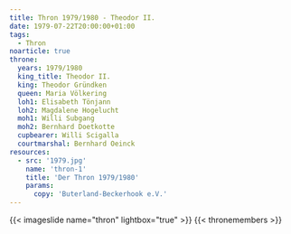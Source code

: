 ```yaml
---
title: Thron 1979/1980 - Theodor II.
date: 1979-07-22T20:00:00+01:00
tags:
  - Thron
noarticle: true
throne:
  years: 1979/1980
  king_title: Theodor II.
  king: Theodor Gründken
  queen: Maria Völkering
  loh1: Elisabeth Tönjann
  loh2: Magdalene Hogelucht
  moh1: Willi Subgang
  moh2: Bernhard Doetkotte
  cupbearer: Willi Scigalla
  courtmarshal: Bernhard Oeinck
resources:
  - src: '1979.jpg'
    name: 'thron-1'
    title: 'Der Thron 1979/1980'
    params:
      copy: 'Buterland-Beckerhook e.V.'
---
```

{{< imageslide name="thron" lightbox="true" >}}
{{< thronemembers >}}
